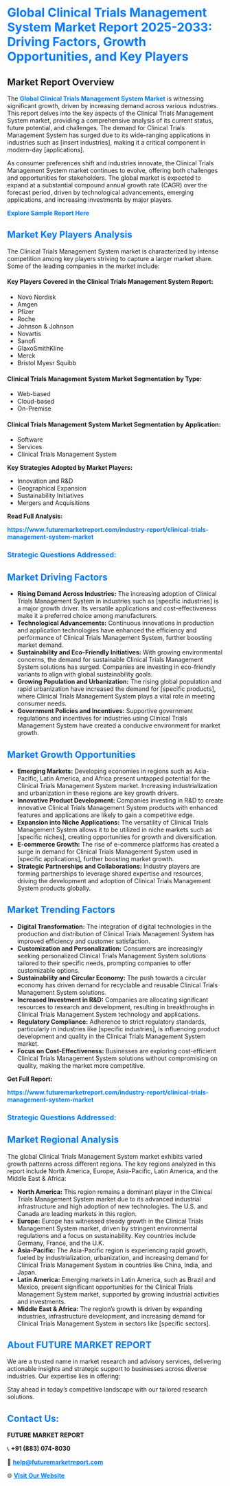 <h1 style="color: #007BFF;">Global Clinical Trials Management System Market Report 2025-2033: Driving Factors, Growth Opportunities, and Key Players</h1>

<section id="overview">
<h2>Market Report Overview</h2>
<p>The <a href="https://www.futuremarketreport.com/industry-report/clinical-trials-management-system-market" style="color: #007BFF; text-decoration: none;"><strong>Global Clinical Trials Management System Market</strong></a> is witnessing significant growth, driven by increasing demand across various industries. This report delves into the key aspects of the Clinical Trials Management System market, providing a comprehensive analysis of its current status, future potential, and challenges. The demand for Clinical Trials Management System has surged due to its wide-ranging applications in industries such as [insert industries], making it a critical component in modern-day [applications].</p>
<p>As consumer preferences shift and industries innovate, the Clinical Trials Management System market continues to evolve, offering both challenges and opportunities for stakeholders. The global market is expected to expand at a substantial compound annual growth rate (CAGR) over the forecast period, driven by technological advancements, emerging applications, and increasing investments by major players.</p>
</section>

<section id="overview">
<p><a href="https://www.futuremarketreport.com/request-sample/reportId=111189" style="color: #007BFF; text-decoration: none;"><strong>Explore Sample Report Here</strong></a></p>
</section>

<section id="key-players">
<h2 style="color: #007BFF;">Market Key Players Analysis</h2>
<p>The Clinical Trials Management System market is characterized by intense competition among key players striving to capture a larger market share. Some of the leading companies in the market include:</p>
<h4>Key Players Covered in the Clinical Trials Management System Report:</h4>
<ul><li>Novo Nordisk</li><li>Amgen</li><li>Pfizer</li><li>Roche</li><li>Johnson &amp; Johnson</li><li>Novartis</li><li>Sanofi</li><li>GlaxoSmithKline</li><li>Merck</li><li>Bristol Myesr Squibb</li></ul>
<h4>Clinical Trials Management System Market Segmentation by Type:</h4>
<ul><li>Web-based</li><li>Cloud-based</li><li>On-Premise</li></ul>

<h4>Clinical Trials Management System Market Segmentation by Application:</h4>
<ul><li>Software</li><li>Services</li><li>Clinical Trials Management System</li></ul>
<p><strong>Key Strategies Adopted by Market Players:</strong></p>
<ul>
<li>Innovation and R&D</li>
<li>Geographical Expansion</li>
<li>Sustainability Initiatives</li>
<li>Mergers and Acquisitions</li>
</ul>
</section>

<section>
<p><strong>Read Full Analysis: </strong></p><a href="https://www.futuremarketreport.com/industry-report/clinical-trials-management-system-market" style="color: #007BFF; text-decoration: none;"><strong>https://www.futuremarketreport.com/industry-report/clinical-trials-management-system-market</strong></a>
<h3 style="color: #007BFF;">Strategic Questions Addressed:</h3>
</section>

<section id="driving-factors">
<h2 style="color: #007BFF;">Market Driving Factors</h2>
<ul>
<li><strong>Rising Demand Across Industries:</strong> The increasing adoption of Clinical Trials Management System in industries such as [specific industries] is a major growth driver. Its versatile applications and cost-effectiveness make it a preferred choice among manufacturers.</li>
<li><strong>Technological Advancements:</strong> Continuous innovations in production and application technologies have enhanced the efficiency and performance of Clinical Trials Management System, further boosting market demand.</li>
<li><strong>Sustainability and Eco-Friendly Initiatives:</strong> With growing environmental concerns, the demand for sustainable Clinical Trials Management System solutions has surged. Companies are investing in eco-friendly variants to align with global sustainability goals.</li>
<li><strong>Growing Population and Urbanization:</strong> The rising global population and rapid urbanization have increased the demand for [specific products], where Clinical Trials Management System plays a vital role in meeting consumer needs.</li>
<li><strong>Government Policies and Incentives:</strong> Supportive government regulations and incentives for industries using Clinical Trials Management System have created a conducive environment for market growth.</li>
</ul>
</section>

<section id="growth-opportunities">
<h2 style="color: #007BFF;">Market Growth Opportunities</h2>
<ul>
<li><strong>Emerging Markets:</strong> Developing economies in regions such as Asia-Pacific, Latin America, and Africa present untapped potential for the Clinical Trials Management System market. Increasing industrialization and urbanization in these regions are key growth drivers.</li>
<li><strong>Innovative Product Development:</strong> Companies investing in R&D to create innovative Clinical Trials Management System products with enhanced features and applications are likely to gain a competitive edge.</li>
<li><strong>Expansion into Niche Applications:</strong> The versatility of Clinical Trials Management System allows it to be utilized in niche markets such as [specific niches], creating opportunities for growth and diversification.</li>
<li><strong>E-commerce Growth:</strong> The rise of e-commerce platforms has created a surge in demand for Clinical Trials Management System used in [specific applications], further boosting market growth.</li>
<li><strong>Strategic Partnerships and Collaborations:</strong> Industry players are forming partnerships to leverage shared expertise and resources, driving the development and adoption of Clinical Trials Management System products globally.</li>
</ul>
</section>

<section id="trending-factors">
<h2 style="color: #007BFF;">Market Trending Factors</h2>
<ul>
<li><strong>Digital Transformation:</strong> The integration of digital technologies in the production and distribution of Clinical Trials Management System has improved efficiency and customer satisfaction.</li>
<li><strong>Customization and Personalization:</strong> Consumers are increasingly seeking personalized Clinical Trials Management System solutions tailored to their specific needs, prompting companies to offer customizable options.</li>
<li><strong>Sustainability and Circular Economy:</strong> The push towards a circular economy has driven demand for recyclable and reusable Clinical Trials Management System solutions.</li>
<li><strong>Increased Investment in R&D:</strong> Companies are allocating significant resources to research and development, resulting in breakthroughs in Clinical Trials Management System technology and applications.</li>
<li><strong>Regulatory Compliance:</strong> Adherence to strict regulatory standards, particularly in industries like [specific industries], is influencing product development and quality in the Clinical Trials Management System market.</li>
<li><strong>Focus on Cost-Effectiveness:</strong> Businesses are exploring cost-efficient Clinical Trials Management System solutions without compromising on quality, making the market more competitive.</li>
</ul>
</section>

<section>
<p><strong>Get Full Report: </strong></p><a href="https://www.futuremarketreport.com/industry-report/clinical-trials-management-system-market" style="color: #007BFF; text-decoration: none;"><strong>https://www.futuremarketreport.com/industry-report/clinical-trials-management-system-market</strong></a>
<h3 style="color: #007BFF;">Strategic Questions Addressed:</h3>
</section>


<section id="regional-analysis">
<h2 style="color: #007BFF;">Market Regional Analysis</h2>
<p>The global Clinical Trials Management System market exhibits varied growth patterns across different regions. The key regions analyzed in this report include North America, Europe, Asia-Pacific, Latin America, and the Middle East & Africa:</p>
<ul>
<li><strong>North America:</strong> This region remains a dominant player in the Clinical Trials Management System market due to its advanced industrial infrastructure and high adoption of new technologies. The U.S. and Canada are leading markets in this region.</li>
<li><strong>Europe:</strong> Europe has witnessed steady growth in the Clinical Trials Management System market, driven by stringent environmental regulations and a focus on sustainability. Key countries include Germany, France, and the U.K.</li>
<li><strong>Asia-Pacific:</strong> The Asia-Pacific region is experiencing rapid growth, fueled by industrialization, urbanization, and increasing demand for Clinical Trials Management System in countries like China, India, and Japan.</li>
<li><strong>Latin America:</strong> Emerging markets in Latin America, such as Brazil and Mexico, present significant opportunities for the Clinical Trials Management System market, supported by growing industrial activities and investments.</li>
<li><strong>Middle East & Africa:</strong> The region’s growth is driven by expanding industries, infrastructure development, and increasing demand for Clinical Trials Management System in sectors like [specific sectors].</li>
</ul>
</section>

<footer>
<h2 style="color: #007BFF;">About FUTURE MARKET REPORT</h2>
<p>We are a trusted name in market research and advisory services, delivering actionable insights and strategic support to businesses across diverse industries. Our expertise lies in offering:</p>

<p>Stay ahead in today’s competitive landscape with our tailored research solutions.</p>

<h2 style="color: #007BFF;">Contact Us:</h2>
<p><strong>FUTURE MARKET REPORT</strong></p>
<p>📞 <strong>+91 (883) 074-8030</strong></p>
<p>📧 <strong><a href="mailto:help@futuremarketreport.com" style="color: #007BFF;">help@futuremarketreport.com</a></strong></p>
<p>🌐 <strong><a href="https://www.futuremarketreport.com/" style="color: #007BFF;">Visit Our Website</a></strong></p>
</footer>